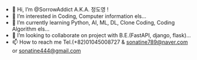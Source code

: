 - 👋 Hi, I’m @SorrowAddict A.K.A. 정도영 !
- 👀 I’m interested in Coding, Computer information els...
- 🌱 I’m currently learning Python, AI, ML, DL, Clone Coding, Coding Algorithm els...
- 💞️ I’m looking to collaborate on project with B.E.(FastAPI, django, flask)...
- 📫 How to reach me Tel.(+82)01045008727 & sonatine789@naver.com or sonatine444@gmail.com

<!---
SorrowAddict/SorrowAddict is a ✨ special ✨ repository because its `README.md` (this file) appears on your GitHub profile.
You can click the Preview link to take a look at your changes.
--->
